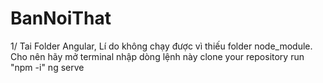 # BanNoiThat

1/ Tai Folder Angular, Lí do không chạy được vì thiếu folder node_module. Cho nên hãy mở terminal nhập dòng lệnh này
clone your repository
run "npm -i"
ng serve
